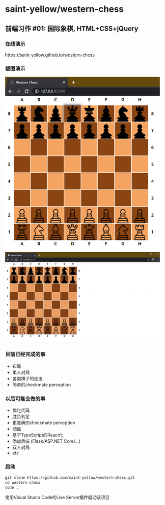 # saint-yellow/western-chess

## 前端习作 #01: 国际象棋, HTML+CSS+jQuery

### 在线演示
https://saint-yellow.github.io/western-chess

### 截图演示
![preview](./readme/preview.png)
![demo](./readme/demo.gif)

### 目前已经完成的事
- 布局
- 单人对局
- 各类棋子的走法
- 简单的checkmate perception

### 以后可能会做的事
- 优化代码
- 胜负判定
- 更准确的checkmate perception
- 动画
- 基于TypeScript的React化
- 添加后端 (Flask/ASP.NET Core/...)
- 双人对局
- etc

### 启动
```
git clone https://github.com/saint-yellow/western-chess.git
cd western-chess
code .
```
使用Visual Studio Code的Live Server插件启动该项目
